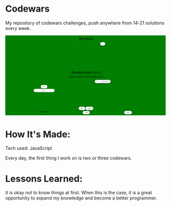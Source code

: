 # Codewars
My repository of codewars challenges, push anywhere from 14-21 solutions every week.

<img src="https://github.com/jjspoelstra/jjspoelstra/raw/main/images/gifBlackjack.gif" />


# How It's Made:
Tech used: JavaScript

Every day, the first thing I work on is two or three codewars.


# Lessons Learned:
It is okay not to know things at first. When this is the case, it is a great opportunity to expand my knowledge and become a better programmer. 
